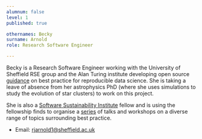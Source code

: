```yaml
---
alumnum: false
level: 1
published: true

othernames: Becky
surname: Arnold
role: Research Software Engineer

---
```


Becky is a Research Software Engineer working with the University of Sheffield RSE group and the Alan Turing institute developing open source [guidance](https://github.com/alan-turing-institute/the-turing-way) on best practice for reproducible data science. She is taking a leave of absence from her astrophysics PhD (where she uses simulations to study the evolution of star clusters) to work on this project.

She is also a [Software Sustainability Institute](https://www.software.ac.uk/) fellow and is using the fellowship finds to organise a [series](https://www.sheffield.ac.uk/physics/news/programming-skills-sessions) of talks and workshops on a diverse range of topics surrounding best practice.

- Email: rjarnold1@sheffield.ac.uk
